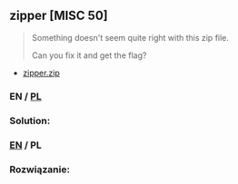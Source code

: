 ## zipper [MISC 50]

>Something doesn't seem quite right with this zip file.
>
>Can you fix it and get the flag?

* [zipper.zip](zipper.zip)

### EN / [PL](#rozwiązanie)

### Solution:

### [EN](#solution) / PL

### Rozwiązanie:
